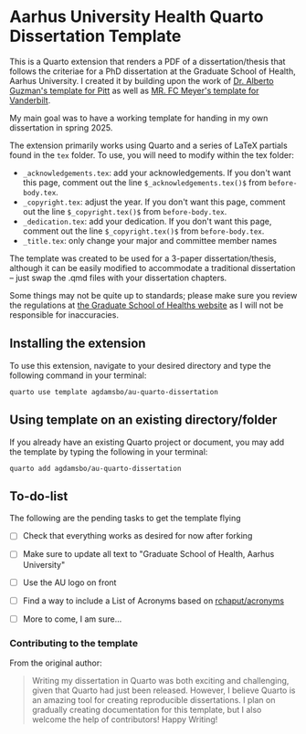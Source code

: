 # Aarhus University Health Quarto Dissertation Template

This is a Quarto extension that renders a PDF of a dissertation/thesis that follows the criteriae for a PhD dissertation at the Graduate School of Health, Aarhus University. I created it by building upon the work of [Dr. Alberto Guzman's template for Pitt](https://github.com/alberto-guzman/quarto-dissertation) as well as [MR. FC Meyer's template for Vanderbilt](https://github.com/fcmeyer/vu-quarto-dissertation). 

My main goal was to have a working template for handing in my own dissertation in spring 2025.

The extension primarily works using Quarto and a series of LaTeX partials found in the `tex` folder. To use, you will need to modify within the tex folder:

- `_acknowledgements.tex`: add your acknowledgements. If you don't want this page, comment out the line `$_acknowledgements.tex()$` from `before-body.tex`. 
- `_copyright.tex`: adjust the year. If you don't want this page, comment out the line `$_copyright.tex()$` from `before-body.tex`. 
- `_dedication.tex`: add your dedication. If you don't want this page, comment out the line `$_copyright.tex()$` from `before-body.tex`. 
- `_title.tex`: only change your major and committee member names

The template was created to be used for a 3-paper dissertation/thesis, although it can be easily modified to accommodate a traditional dissertation – just swap the .qmd files with your dissertation chapters.

Some things may not be quite up to standards; please make sure you review the regulations at [the Graduate School of Healths website](https://phd.health.au.dk/doingaphd/dissertation/) as I will not be responsible for inaccuracies.

## Installing the extension

To use this extension, navigate to your desired directory and type the following command in your terminal:

```{bash}
quarto use template agdamsbo/au-quarto-dissertation
```

## Using template on an existing directory/folder

If you already have an existing Quarto project or document, you may add the template by typing the following in your terminal:

```{bash}
quarto add agdamsbo/au-quarto-dissertation
```

## To-do-list

The following are the pending tasks to get the template flying

- [ ] Check that everything works as desired for now after forking
- [ ] Make sure to update all text to "Graduate School of Health, Aarhus University"
- [ ] Use the AU logo on front
- [ ] Find a way to include a List of Acronyms based on [rchaput/acronyms](https://github.com/rchaput/acronyms)
- [ ] More to come, I am sure...


### Contributing to the template

From the original author:

> Writing my dissertation in Quarto was both exciting and challenging, given that Quarto had just been released. However, I believe Quarto is an amazing tool for creating reproducible dissertations. I plan on gradually creating documentation for this template, but I also welcome the help of contributors! Happy Writing!


